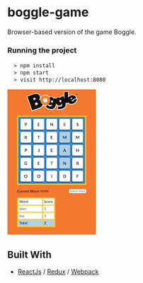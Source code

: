 # boggle-game
Browser-based version of the game Boggle.

### Running the project

```
  > npm install
  > npm start
  > visit http://localhost:8080
```

![Screenshot](/dist/images/app.png?raw=true "Boggle Game")

## Built With

* [ReactJs](https://reactjs.org/) / [Redux](http://redux.js.org/) / [Webpack](https://webpack.js.org/)
